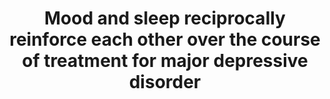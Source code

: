 --- 
abstract: '' 
authors: 
 - W Hannig
 -  A Radkovsky
 -  C Wirtz
 -  admin
 -  C Bockting
 -  M Berking
doi: '' 
featured: false 
publication: '*Psychosomatic Medicine*, NA' 
publication_short: '' 
publishDate: '2014-01-01' 
title: 'Mood and sleep reciprocally reinforce each other over the course of treatment for major depressive disorder' 
url_code: '' 
url_dataset: '' 
url_pdf: '' 
url_poster: '' 
url_project: '' 
url_slides: '' 
url_source: '' 
url_video: '' 
---
